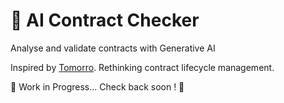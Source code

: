 # 🤖 AI Contract Checker

Analyse and validate contracts with Generative AI

Inspired by [Tomorro](https://tomorro.com). Rethinking contract lifecycle management.

🚧 Work in Progress... Check back soon ! 🚧
